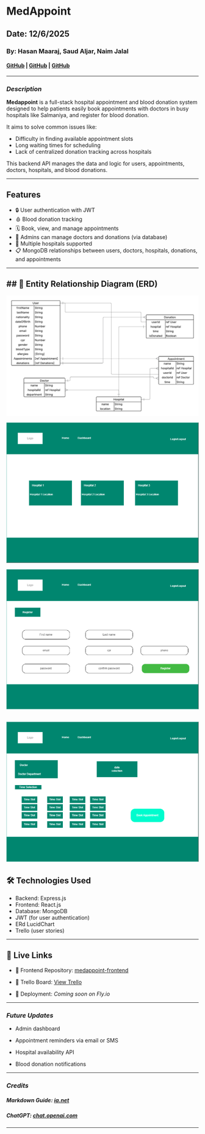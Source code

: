 # MedAppoint

## Date: 12/6/2025

### By: Hasan Maaraj, Saud Aljar, Naim Jalal

#### [GitHub](https://github.com/HasanMaaraj) | [GitHub](https://github.com/SAljar99) | [GitHub](https://github.com/Naimjalal)

---

### **_Description_**

**Medappoint** is a full-stack hospital appointment and blood donation system designed to help patients easily book appointments with doctors in busy hospitals like Salmaniya, and register for blood donation.

It aims to solve common issues like:
- Difficulty in finding available appointment slots
- Long waiting times for scheduling
- Lack of centralized donation tracking across hospitals

This backend API manages the data and logic for users, appointments, doctors, hospitals, and blood donations.

---

## Features

- 🔒 User authentication with JWT
- 🩸 Blood donation tracking
- 🗓️ Book, view, and manage appointments
- 🏥 Admins can manage doctors and donations (via database)
- 📍 Multiple hospitals supported
- 📋 MongoDB relationships between users, doctors, hospitals, donations, and appointments

---
## ## 🧩 Entity Relationship Diagram (ERD)
![ERD Diagram](./medappoint/images/ERD-IMAGE.jpeg)

![Home Page](./medappoint/images/Home.png)

![Registration Page](./medappoint/images/register.png)

![Book Appointment Page](./medappoint/images/book.png)
---
## 🛠️ Technologies Used

- Backend: Express.js
- Frontend: React.js
- Database: MongoDB
- JWT (for user authentication)
- ERd LucidChart
- Trello (user stories)

---
## 🔗 Live Links

- 🔗 Frontend Repository: [medappoint-frontend](https://github.com/Naimjalal/medappoint-frontend)

- 🔗 Trello Board: [View Trello](https://trello.com/b/ojg9NhU0/basic-board)

- 🔗 Deployment: _Coming soon on Fly.io_

---

### **_Future Updates_**
- Admin dashboard

- Appointment reminders via email or SMS

- Hospital availability API

- Blood donation notifications


---

### **_Credits_**

##### Markdown Guide: [ia.net](https://ia.net/writer/support/general/markdown-guide)


##### ChatGPT: [chat.openai.com](https://chat.openai.com)

---